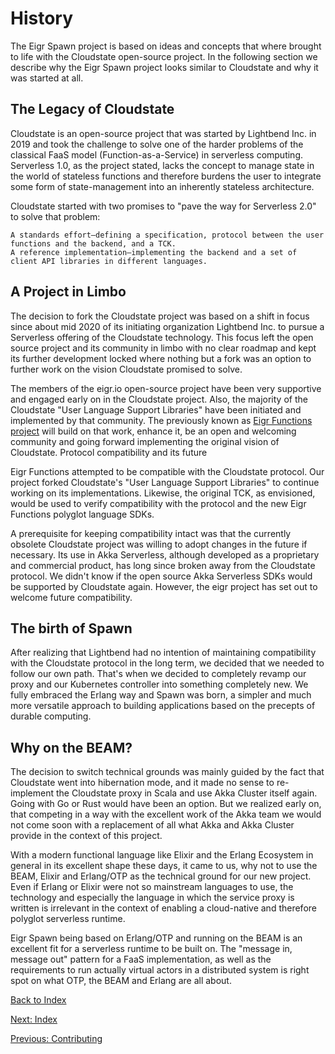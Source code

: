 # History

The Eigr Spawn project is based on ideas and concepts that where brought to life with the Cloudstate open-source project. In the following section we describe why the Eigr Spawn project looks similar to Cloudstate and why it was started at all.

## The Legacy of Cloudstate

Cloudstate is an open-source project that was started by Lightbend Inc. in 2019 and took the challenge to solve one of the harder problems of the classical FaaS model (Function-as-a-Service) in serverless computing. Serverless 1.0, as the project stated, lacks the concept to manage state in the world of stateless functions and therefore burdens the user to integrate some form of state-management into an inherently stateless architecture.

Cloudstate started with two promises to "pave the way for Serverless 2.0" to solve that problem:

    A standards effort—defining a specification, protocol between the user functions and the backend, and a TCK.
    A reference implementation–implementing the backend and a set of client API libraries in different languages.

## A Project in Limbo

The decision to fork the Cloudstate project was based on a shift in focus since about mid 2020 of its initiating organization Lightbend Inc. to pursue a Serverless offering of the Cloudstate technology. This focus left the open source project and its community in limbo with no clear roadmap and kept its further development locked where nothing but a fork was an option to further work on the vision Cloudstate promised to solve.

The members of the eigr.io open-source project have been very supportive and engaged early on in the Cloudstate project. Also, the majority of the Cloudstate "User Language Support Libraries" have been initiated and implemented by that community. The previously known as [Eigr Functions project](https://github.com/eigr/massa) will build on that work, enhance it, be an open and welcoming community and going forward implementing the original vision of Cloudstate.
Protocol compatibility and its future

Eigr Functions attempted to be compatible with the Cloudstate protocol. Our project forked Cloudstate's "User Language Support Libraries" to continue working on its implementations. Likewise, the original TCK, as envisioned, would be used to verify compatibility with the protocol and the new Eigr Functions polyglot language SDKs.

A prerequisite for keeping compatibility intact was that the currently obsolete Cloudstate project was willing to adopt changes in the future if necessary. Its use in Akka Serverless, although developed as a proprietary and commercial product, has long since broken away from the Cloudstate protocol. We didn't know if the open source Akka Serverless SDKs would be supported by Cloudstate again. However, the eigr project has set out to welcome future compatibility.

## The birth of Spawn

After realizing that Lightbend had no intention of maintaining compatibility with the Cloudstate protocol in the long term, we decided that we needed to follow our own path. That's when we decided to completely revamp our proxy and our Kubernetes controller into something completely new.
We fully embraced the Erlang way and Spawn was born, a simpler and much more versatile approach to building applications based on the precepts of durable computing.

## Why on the BEAM?

The decision to switch technical grounds was mainly guided by the fact that Cloudstate went into hibernation mode, and it made no sense to re-implement the Cloudstate proxy in Scala and use Akka Cluster itself again. Going with Go or Rust would have been an option. But we realized early on, that competing in a way with the excellent work of the Akka team we would not come soon with a replacement of all what Akka and Akka Cluster provide in the context of this project.

With a modern functional language like Elixir and the Erlang Ecosystem in general in its excellent shape these days, it came to us, why not to use the BEAM, Elixir and Erlang/OTP as the technical ground for our new project. Even if Erlang or Elixir were not so mainstream languages to use, the technology and especially the language in which the service proxy is written is irrelevant in the context of enabling a cloud-native and therefore polyglot serverless runtime.

Eigr Spawn being based on Erlang/OTP and running on the BEAM is an excellent fit for a serverless runtime to be built on. The "message in, message out" pattern for a FaaS implementation, as well as the requirements to run actually virtual actors in a distributed system is right spot on what OTP, the BEAM and Erlang are all about.

[Back to Index](index.md)

[Next: Index](index.md)

[Previous: Contributing](../CONTRIBUTING.md)